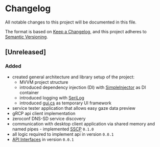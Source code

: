 ﻿# Changelog

All notable changes to this project will be documented in this file.

The format is based on [Keep a Changelog](https://keepachangelog.com/en/1.1.0/),
and this project adheres to [Semantic Versioning](https://semver.org/spec/v2.0.0.html).

## [Unreleased]

### Added
- created general architecture and library setup of the project:
   + MVVM project structure
   + introduced dependency injection (DI) with [SimpleInjector](https://simpleinjector.org/) as DI container
   + introduced logging with [SeriLog](https://serilog.net/)
   + introduced [gui.cs](https://github.com/gui-cs) as temporary UI framework 
- service tester application that allows easy gaze data preview
- gRCP api client implementation 
- zeroconf DNS-SD service discovery
- communication with desktop client application via shared memory and named pipes - implemented [SSCP](https://dev.azure.com/Inseye/Inseye/_wiki?pageId=97) `0.1.0` 
- all logic required to implement api in version `0.0.1`
- [API Interfaces](./API/proto) in version `0.0.1`